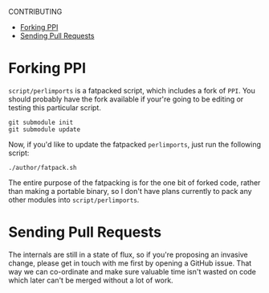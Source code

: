 CONTRIBUTING

<!-- vim-markdown-toc GFM -->

* [Forking PPI](#forking-ppi)
* [Sending Pull Requests](#sending-pull-requests)

<!-- vim-markdown-toc -->

# Forking PPI

`script/perlimports` is a fatpacked script, which includes a fork of `PPI`. You should probably have the fork available if your're going to be editing or testing this particular script.

```
git submodule init
git submodule update
```

Now, if you'd like to update the fatpacked `perlimports`, just run the following script:

```
./author/fatpack.sh
```

The entire purpose of the fatpacking is for the one bit of forked code, rather
than making a portable binary, so I don't have plans currently to pack any
other modules into `script/perlimports`.

# Sending Pull Requests

The internals are still in a state of flux, so if you're proposing an invasive
change, please get in touch with me first by opening a GitHub issue. That way
we can co-ordinate and make sure valuable time isn't wasted on code which later
can't be merged without a lot of work.

